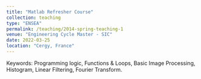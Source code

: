 ```yaml
---
title: "Matlab Refresher Course"
collection: teaching
type: "ENSEA"
permalink: /teaching/2014-spring-teaching-1
venue: "Engineering Cycle Master - SIC"
date: 2022-03-25
location: "Cergy, France"
---
```


Keywords: Programming logic, Functions & Loops, Basic Image Processing, Histogram, Linear Filtering, Fourier Transform.
